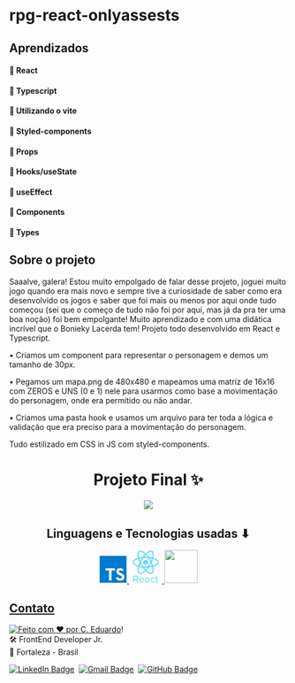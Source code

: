 # rpg-react-onlyassests

## Aprendizados

#### 🚀 React
#### 🚀 Typescript
#### 🚀 Utilizando o vite
#### 🚀 Styled-components
#### 🚀 Props
#### 🚀 Hooks/useState
#### 🚀 useEffect
#### 🚀 Components
#### 🚀 Types

## Sobre o projeto

<div>Saaalve, galera! Estou muito empolgado de falar desse projeto, joguei muito jogo quando era mais novo e sempre tive a curiosidade de saber como era desenvolvido os jogos e saber que foi mais ou menos por aqui onde tudo começou (sei que o começo de tudo não foi por aqui, mas já da pra ter uma boa noção) foi bem empolgante! Muito aprendizado e com uma didática incrível que o Bonieky Lacerda tem! Projeto todo desenvolvido em React e Typescript.

<p>• Criamos um component para representar o personagem e demos um tamanho de 30px.</p>

<p>• Pegamos um mapa.png de 480x480 e mapeamos uma matriz de 16x16 com ZEROS e UNS (0 e 1) nele para usarmos como base a movimentação do personagem, onde era permitido ou não andar. </p>

<p>• Criamos uma pasta hook e usamos um arquivo para ter toda a lógica e validação que era preciso para a movimentação do personagem. </p>

<p>Tudo estilizado em CSS in JS com styled-components.</p>
</div>



<h1 align="center"> Projeto Final ✨</h2>

<p align="center">
<img src="https://user-images.githubusercontent.com/72894980/185256638-0ede8368-7081-40e4-aa47-198707cd22a4.gif" />
</p> 

<h2 align="center">Linguagens e Tecnologias usadas ⬇</h2>

<p align="center"> 
<a href="https://developer.mozilla.org/en-US/docs/Web/typescript" target="_blank" rel="noreferrer"> <img src="https://raw.githubusercontent.com/devicons/devicon/master/icons/typescript/typescript-original.svg" alt="typescript" width="50" height="50"/> </a> 
<a href="https://www.w3schools.com/react/" target="_blank" rel="noreferrer"> <img
src="https://raw.githubusercontent.com/devicons/devicon/master/icons/react/react-original-wordmark.svg" alt="react" width="60" height="60"/>
<img src="https://cdn.jsdelivr.net/gh/devicons/devicon/icons/firebase/firebase-plain-wordmark.svg" width="60" height="60" /> </p>

## Contato

<img align="left" src="https://avatars.githubusercontent.com/carloseduardob94?size=100">

Feito com ❤️ por [C. Eduardo](https://github.com/carloseduardob94)! <br>
🛠 FrontEnd Developer Jr. <br>
📍 Fortaleza - Brasil <br> 

<a href="https://www.linkedin.com/in/carlos-eduardo-lima-lira-barbosa" target="_blank"><img src="https://img.shields.io/badge/LinkedIn-0077B5?style=flat&logo=linkedin&logoColor=white" alt="LinkedIn Badge" height="20"></a>&nbsp;
<a href="mailto:educonts08@gmail.com" target="_blank"><img src="https://img.shields.io/badge/Gmail-D14836?style=flat&logo=gmail&logoColor=white" alt="Gmail Badge" height="20"></a>&nbsp;
<a href="https://www.github.com/carloseduardob94" target="_blank"><img src="https://img.shields.io/badge/GitHub-100000?style=flat&logo=github&logoColor=white" alt="GitHub Badge" height="20"></a>&nbsp;

<br clear="left"/>
